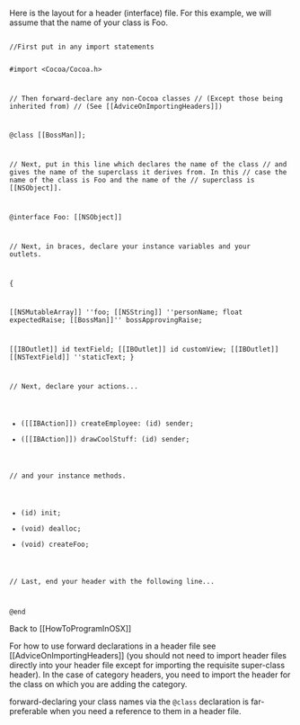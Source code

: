 Here is the layout for a header (interface) file.  For this example, we will assume that the name of your class is Foo.

<code>
//First put in any import statements

#import <Cocoa/Cocoa.h>

// Then forward-declare any non-Cocoa classes
// (Except those being inherited from)
// (See [[AdviceOnImportingHeaders]])

@class [[BossMan]];

// Next, put in this line which declares the name of the class
// and gives the name of the superclass it derives from.  In this
// case the name of the class is Foo and the name of the
// superclass is [[NSObject]].

@interface Foo: [[NSObject]]

// Next, in braces, declare your instance variables and your outlets.

{

   [[NSMutableArray]]   ''foo;
   [[NSString]]         ''personName;
   float            expectedRaise;
   [[BossMan]]''         bossApprovingRaise;

   [[IBOutlet]] id          textField;
   [[IBOutlet]] id          customView;
   [[IBOutlet]] [[NSTextField]] ''staticText;
}

// Next, declare your actions...

- ([[IBAction]]) createEmployee: (id) sender;
- ([[IBAction]]) drawCoolStuff: (id) sender;

// and your instance methods.

- (id) init;
- (void) dealloc;
- (void) createFoo;

// Last, end your header with the following line...

@end
</code>

Back to [[HowToProgramInOSX]]

For how to use forward declarations in a header file see [[AdviceOnImportingHeaders]]
(you should not need to import header files directly into your header file except for importing
the requisite super-class header). In the case of category headers, you need to
import the header for the class on which you are adding the category.

forward-declaring your class names via the <code>@class</code> declaration is far-preferable when you
need a reference to them in a header file.